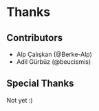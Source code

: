 # Thanks

## Contributors

- Alp Çalışkan (@Berke-Alp)
- Adil Gürbüz (@beucismis)

## Special Thanks

Not yet :)